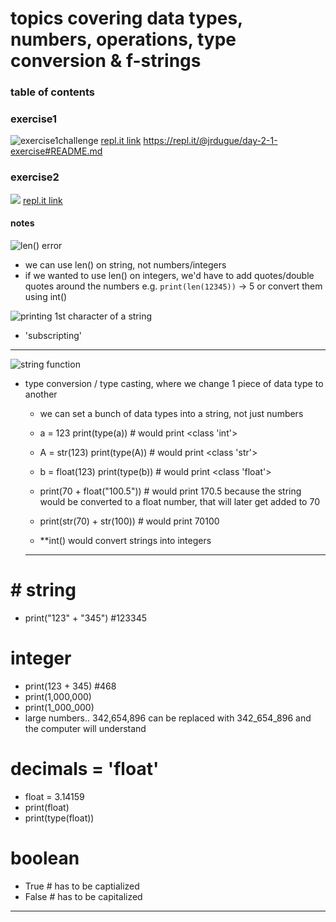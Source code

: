 # topics covering data types, numbers, operations, type conversion & f-strings

### table of contents


### exercise1
![exercise1challenge](/assets/exercise1demo.gif)
[repl.it link](https://repl.it/@jrdugue/day-2-1-exercise)
https://repl.it/@jrdugue/day-2-1-exercise#README.md
### exercise2
![](/assets/exercise2demo.gif)
[repl.it link](https://repl.it/@jrdugue/day-2-2-exercise#README.md)

#### notes
![len() error](/assets/len_error.jpg)
- we can use len() on string, not numbers/integers
- if we wanted to use len() on integers, we'd have to add quotes/double quotes around the numbers e.g. `print(len(12345))` -> 5 or convert them using int()

![printing 1st character of a string](/assets/1st_character.jpg)
- 'subscripting'

---
![string function](/assets/str_function.jpg)
- type conversion / type casting, where we change 1 piece of data type to another
  * we can set a bunch of data types into a string, not just numbers
  * a = 123
print(type(a)) # would print <class 'int'>

  * A = str(123)
print(type(A)) # would print <class 'str'>

  * b = float(123)
print(type(b)) # would print <class 'float'>

  * print(70 + float("100.5")) # would print 170.5 because the string would be converted to a float number, that will later get added to 70

  * print(str(70) + str(100)) # would print 70100 

  - **int() would convert strings into integers
  ---

# # string
* print("123" + "345") #123345

# integer
* print(123 + 345) #468
* print(1,000,000)
* print(1_000_000)
* large numbers.. 342,654,896 can be replaced with 342_654_896 and the computer will understand

# decimals = 'float'
* float = 3.14159
* print(float)
* print(type(float))

# boolean
* True # has to be captialized
* False # has to be capitalized

----


